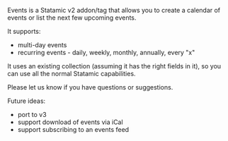 Events is a Statamic v2 addon/tag that allows you to create a calendar of events or list the next few upcoming events.

It supports:
* multi-day events
* recurring events - daily, weekly, monthly, annually, every "x"

It uses an existing collection (assuming it has the right fields in it), so you can use all the normal Statamic capabilities.

Please let us know if you have questions or suggestions.

Future ideas:

* port to v3
* support download of events via iCal
* support subscribing to an events feed